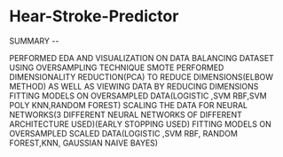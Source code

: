 # Hear-Stroke-Predictor

SUMMARY --

PERFORMED EDA AND VISUALIZATION ON DATA
BALANCING DATASET USING OVERSAMPLING TECHNIQUE SMOTE
PERFORMED DIMENSIONALITY REDUCTION(PCA) TO REDUCE DIMENSIONS(ELBOW METHOD) AS WELL AS VIEWING DATA BY REDUCING DIMENSIONS
FITTING MODELS ON OVERSAMPLED DATA(LOGISTIC ,SVM RBF,SVM POLY KNN,RANDOM FOREST)
SCALING THE DATA FOR NEURAL NETWORKS(3 DIFFERENT NEURAL NETWORKS OF DIFFERENT ARCHITECTURE USED)(EARLY STOPPING USED)
FITTING MODELS ON OVERSAMPLED SCALED DATA(LOGISTIC ,SVM RBF, RANDOM FOREST,KNN, GAUSSIAN NAIVE BAYES)
